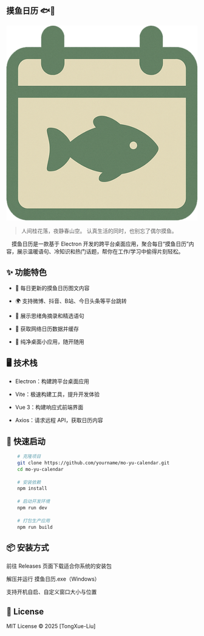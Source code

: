 ## 摸鱼日历 🐟📅

![摸鱼日历](./icon-.png)

>人间桂花落，夜静春山空。
>认真生活的同时，也别忘了偶尔摸鱼。

&emsp;摸鱼日历是一款基于 Electron 开发的跨平台桌面应用，聚合每日“摸鱼日历”内容，展示温暖语句、冷知识和热门话题，帮你在工作/学习中偷得片刻轻松。


## ✨ 功能特色

- 📅 每日更新的摸鱼日历图文内容

- 🌍 支持微博、抖音、B站、今日头条等平台跳转

- 📘 展示思绪角摘录和精选语句

- 🧠 获取网络日历数据并缓存

- 🌙 纯净桌面小应用，随开随用

## 🖥️ 技术栈

- Electron：构建跨平台桌面应用

- Vite：极速构建工具，提升开发体验

- Vue 3：构建响应式前端界面

- Axios：请求远程 API，获取日历内容

## 🚀 快速启动
```bash
    # 克隆项目
    git clone https://github.com/yourname/mo-yu-calendar.git
    cd mo-yu-calendar

    # 安装依赖
    npm install

    # 启动开发环境
    npm run dev

    # 打包生产应用
    npm run build
```

## 📦 安装方式

前往 Releases 页面下载适合你系统的安装包

解压并运行 摸鱼日历.exe（Windows）

支持开机自启、自定义窗口大小与位置

## 📄 License
MIT License © 2025 [TongXue-Liu]

